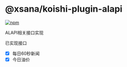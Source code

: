 # @xsana/koishi-plugin-alapi

[![npm](https://img.shields.io/npm/v/@xsana/koishi-plugin-alapi?style=flat-square)](https://www.npmjs.com/package/@xsana/koishi-plugin-alapi)

ALAPI相关接口实现

已实现接口

- [X] 每日60秒新闻
- [X] 今日油价

